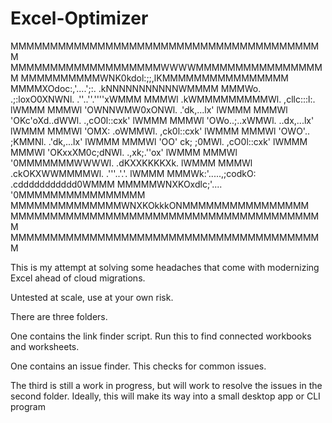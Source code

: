 # Excel-Optimizer

MMMMMMMMMMMMMMMMMMMMMMMMMMMMMMMMMMMMMMMM
MMMMMMMMMMMMMMMMMMMWWWWMMMMMMMMMMMMMMMMM
MMMMMMMMMMWNK0kdol:;;,lKMMMMMMMMMMMMMMMM
MMMMXOdoc:,'....';:.  .kNNNNNNNNNNNWMMMM
MMMWo. .;:loxO0XNWNl.  .''..''.''''xWMMM
MMMWl .kWMMMMMMMMMWl.  ,cllc:::l:. lWMMM
MMMWl 'OWNNWMW0xONWl.  .'dk,...lx' lWMMM
MMMWl 'OKc'oXd..dWWl. .,cO0l::cxk' lWMMM
MMMWl 'OWo..;..xWMWl.  ..dx,...lx' lWMMM
MMMWl 'OMX:  .oWMMWl.  ,ck0l::cxk' lWMMM
MMMWl 'OWO'.. ;KMMNl.  .'dk,...lx' lWMMM
MMMWl 'OO' ck; ;0MWl.  ,cO0l::cxk' lWMMM
MMMWl 'OKxxXM0c;dNWl.  .,xk;.''ox' lWMMM
MMMWl '0MMMMMMMWWWWl. .dKXXKKKKXk. lWMMM
MMMWl .ckOKXWWMMMMWl.  .'''..'.'.  lWMMM
MMMWk:'.....,;codkO:  .cddddddddddd0WMMM
MMMMMWNXKOxdlc;'....  '0MMMMMMMMMMMMMMMM
MMMMMMMMMMMMMMWNXKOkkkONMMMMMMMMMMMMMMMM
MMMMMMMMMMMMMMMMMMMMMMMMMMMMMMMMMMMMMMMM
MMMMMMMMMMMMMMMMMMMMMMMMMMMMMMMMMMMMMMMM


This is my attempt at solving some headaches that come with modernizing Excel ahead of cloud migrations.

Untested at scale, use at your own risk.

There are three folders.

One contains the link finder script. Run this to find connected workbooks and worksheets.

One contains an issue finder. This checks for common issues.

The third is still a work in progress, but will work to resolve the issues in the second folder. Ideally, this will make its way into a small desktop app or CLI program 
